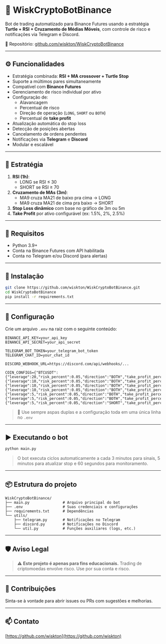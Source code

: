 # 🐢 WiskCryptoBotBinance

Bot de trading automatizado para Binance Futures usando a estratégia **Turtle + RSI + Cruzamento de Médias Móveis**, com controle de risco e notificações via Telegram e Discord.

📍 Repositório: [github.com/wiskton/WiskCryptoBotBinance](https://github.com/wiskton/WiskCryptoBotBinance/)

---

## ⚙️ Funcionalidades

- Estratégia combinada: **RSI + MA crossover + Turtle Stop**
- Suporte a múltimos pares simultaneamente
- Compatível com **Binance Futures**
- Gerenciamento de risco individual por ativo
- Configuração de:
  - Alavancagem
  - Percentual de risco
  - Direção de operação (`LONG`, `SHORT` ou `BOTH`)
  - Percentual de **take profit**
- Atualização automática do stop loss
- Detecção de posições abertas
- Cancelamento de ordens pendentes
- Notificações via **Telegram** e **Discord**
- Modular e escalável

---

## 🧠 Estratégia

1. **RSI (1h)**:
   - LONG se RSI ≤ 30
   - SHORT se RSI ≥ 70
2. **Cruzamento de MAs (3m)**:
   - MA9 cruza MA21 de baixo pra cima → LONG
   - MA9 cruza MA21 de cima pra baixo → SHORT
3. **Stop Loss dinâmico** com base no gráfico de 3m ou 5m
4. **Take Profit** por ativo configurável (ex: 1.5%, 2%, 2.5%)

---

## 📝 Requisitos

- Python 3.9+
- Conta na Binance Futures com API habilitada
- Conta no Telegram e/ou Discord (para alertas)

---

## 🚀 Instalação

```bash
git clone https://github.com/wiskton/WiskCryptoBotBinance.git
cd WiskCryptoBotBinance
pip install -r requirements.txt
```

---

## 🔐 Configuração

Crie um arquivo `.env` na raiz com o seguinte conteúdo:

```env
BINANCE_API_KEY=your_api_key
BINANCE_API_SECRET=your_api_secret

TELEGRAM_BOT_TOKEN=your_telegram_bot_token
TELEGRAM_CHAT_ID=your_chat_id

DISCORD_WEBHOOK_URL=https://discord.com/api/webhooks/...

COIN_CONFIGS={"BTCUSDT":{"leverage":20,"risk_percent":0.05,"direction":"BOTH","take_profit_percent":0.015},"ETHUSDT":{"leverage":10,"risk_percent":0.05,"direction":"BOTH","take_profit_percent":0.015},"PENDLEUSDT":{"leverage":10,"risk_percent":0.05,"direction":"BOTH","take_profit_percent":0.02},"VIRTUALUSDT":{"leverage":10,"risk_percent":0.05,"direction":"BOTH","take_profit_percent":0.02},"1000PEPEUSDT":{"leverage":5,"risk_percent":0.05,"direction":"BOTH","take_profit_percent":0.025},"WIFUSDT":{"leverage":5,"risk_percent":0.05,"direction":"BOTH","take_profit_percent":0.025},"PNUTUSDT":{"leverage":5,"risk_percent":0.05,"direction":"SHORT","take_profit_percent":0.025}}
```

> 🧠 Use sempre aspas duplas e a configuração toda em uma única linha no `.env`

---

## ▶️ Executando o bot

```bash
python main.py
```

> O bot executa ciclos automaticamente a cada 3 minutos para sinais, 5 minutos para atualizar stop e 60 segundos para monitoramento.

---

## 📦 Estrutura do projeto

```
WiskCryptoBotBinance/
├── main.py               # Arquivo principal do bot
├── .env                  # Suas credenciais e configurações
├── requirements.txt      # Dependências
└── utils/
    ├── telegram.py       # Notificações no Telegram
    ├── discord.py        # Notificações no Discord
    └── util.py           # Funções auxiliares (logs, etc.)
```

---

## 🛡️ Aviso Legal

> ⚠️ **Este projeto é apenas para fins educacionais.** Trading de criptomoedas envolve risco. Use por sua conta e risco.

---

## 🙌 Contribuições

Sinta-se à vontade para abrir issues ou PRs com sugestões e melhorias.

---

## 📫 Contato

[https://github.com/wiskton](https://github.com/wiskton)
